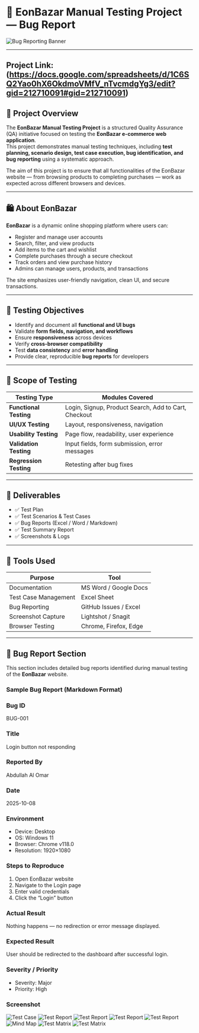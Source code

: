 # 🧪 EonBazar Manual Testing Project — Bug Report

![Bug Reporting Banner](./Bug-report/bug-report.png)

---

## Project Link: (https://docs.google.com/spreadsheets/d/1C6SQ2Yao0hX6OkdmoVMfV_nTvcmdgYg3/edit?gid=212710091#gid=212710091)

## 📘 Project Overview

The **EonBazar Manual Testing Project** is a structured Quality Assurance (QA) initiative focused on testing the **EonBazar e-commerce web application**.  
This project demonstrates manual testing techniques, including **test planning, scenario design, test case execution, bug identification, and bug reporting** using a systematic approach.

The aim of this project is to ensure that all functionalities of the EonBazar website — from browsing products to completing purchases — work as expected across different browsers and devices.

---

## 🛍️ About EonBazar

**EonBazar** is a dynamic online shopping platform where users can:
- Register and manage user accounts  
- Search, filter, and view products  
- Add items to the cart and wishlist  
- Complete purchases through a secure checkout  
- Track orders and view purchase history  
- Admins can manage users, products, and transactions  

The site emphasizes user-friendly navigation, clean UI, and secure transactions.

---

## 🎯 Testing Objectives

- Identify and document all **functional and UI bugs**  
- Validate **form fields, navigation, and workflows**  
- Ensure **responsiveness** across devices  
- Verify **cross-browser compatibility**  
- Test **data consistency** and **error handling**  
- Provide clear, reproducible **bug reports** for developers  

---

## 🧩 Scope of Testing

| Testing Type | Modules Covered |
|---------------|----------------|
| **Functional Testing** | Login, Signup, Product Search, Add to Cart, Checkout |
| **UI/UX Testing** | Layout, responsiveness, navigation |
| **Usability Testing** | Page flow, readability, user experience |
| **Validation Testing** | Input fields, form submission, error messages |
| **Regression Testing** | Retesting after bug fixes |

---

## 🧾 Deliverables

- ✅ Test Plan  
- ✅ Test Scenarios & Test Cases  
- ✅ Bug Reports (Excel / Word / Markdown)  
- ✅ Test Summary Report  
- ✅ Screenshots & Logs  

---

## 🧰 Tools Used

| Purpose | Tool |
|----------|------|
| Documentation | MS Word / Google Docs |
| Test Case Management | Excel Sheet |
| Bug Reporting | GitHub Issues / Excel |
| Screenshot Capture | Lightshot / Snagit |
| Browser Testing | Chrome, Firefox, Edge |

---

## 🐞 Bug Report Section

This section includes detailed bug reports identified during manual testing of the **EonBazar** website.

### Sample Bug Report (Markdown Format)

### Bug ID  
BUG-001

### Title  
Login button not responding

### Reported By  
Abdullah Al Omar

### Date  
2025-10-08

### Environment  
- Device: Desktop  
- OS: Windows 11  
- Browser: Chrome v118.0  
- Resolution: 1920×1080  

### Steps to Reproduce  
1. Open EonBazar website  
2. Navigate to the Login page  
3. Enter valid credentials  
4. Click the “Login” button  

### Actual Result  
Nothing happens — no redirection or error message displayed.  

### Expected Result  
User should be redirected to the dashboard after successful login.  

### Severity / Priority  
- Severity: Major  
- Priority: High  

### Screenshot  
![Test Case](./Test-Case/test-case.png)
![Test Report](./Test-report/test-case-report.png)
![Test Report](./Test-report/test-summary-total.png)
![Test Report](./Test-report/test-summary.png)
![Test Report](./Test-report/test-case-report-2.png)
![Mind Map](./mind-map/Eonbazar.jpg)
![Test Matrix](./test-matrix.png)
![Test Matrix](./test-scenario.png)


